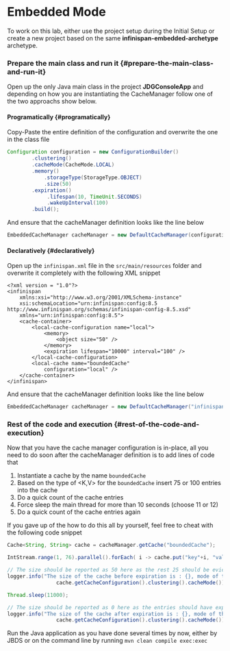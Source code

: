 # Embedded Mode

To work on this lab, either use the project setup during the Initial Setup or create a new project based on the same **infinispan-embedded-archetype** archetype.

### Prepare the main class and run it {#prepare-the-main-class-and-run-it}

Open up the only Java main class in the project **JDGConsoleApp** and depending on how you are instantiating the CacheManager follow one of the two approachs show below.

#### Programatically {#programatically}

Copy-Paste the entire definition of the configuration and overwrite the one in the class file 

```java
Configuration configuration = new ConfigurationBuilder()
        .clustering()
        .cacheMode(CacheMode.LOCAL)
        .memory()
            .storageType(StorageType.OBJECT)
            .size(50)
        .expiration()
             .lifespan(10, TimeUnit.SECONDS)
             .wakeUpInterval(100)
        .build();
```

And ensure that the cacheManager definition looks like the line below

```java
EmbeddedCacheManager cacheManager = new DefaultCacheManager(configuration);
```

#### Declaratively {#declaratively}

Open up the `infinispan.xml` file in the `src/main/resources` folder and overwrite it completely with the following XML snippet 

```markup
<?xml version = "1.0"?>
<infinispan
    xmlns:xsi="http://www.w3.org/2001/XMLSchema-instance"
    xsi:schemaLocation="urn:infinispan:config:8.5 http://www.infinispan.org/schemas/infinispan-config-8.5.xsd"
    xmlns="urn:infinispan:config:8.5">
    <cache-container>
        <local-cache-configuration name="local">
            <memory>
                <object size="50" />
            </memory>
            <expiration lifespan="10000" interval="100" />
        </local-cache-configuration>
        <local-cache name="boundedCache"
            configuration="local" />
    </cache-container>
</infinispan>
```

And ensure that the cacheManager definition looks like the line below

```java
EmbeddedCacheManager cacheManager = new DefaultCacheManager("infinispan.xml");
```

### Rest of the code and execution {#rest-of-the-code-and-execution}

Now that you have the cache manager configuration is in-place, all you need to do soon after the cacheManager definition is to add lines of code that

1. Instantiate a cache by the name `boundedCache`
2. Based on the type of &lt;K,V&gt; for the `boundedCache` insert 75 or 100 entries into the cache
3. Do a quick count of the cache entries
4. Force sleep the main thread for more than 10 seconds \(choose 11 or 12\)
5. Do a quick count of the cache entries again

If you gave up of the how to do this all by yourself, feel free to cheat with the following code snippet

```java
Cache<String, String> cache = cacheManager.getCache("boundedCache");

IntStream.range(1, 76).parallel().forEach( i -> cache.put("key"+i, "value"+i));

// The size should be reported as 50 here as the rest 25 should be evicted out
logger.info("The size of the cache before expiration is : {}, mode of the cache is : {} ", cache.size(),
                cache.getCacheConfiguration().clustering().cacheMode());

Thread.sleep(11000);

// The size should be reported as 0 here as the entries should have expired by now
logger.info("The size of the cache after expiration is : {}, mode of the cache is : {} ", cache.size(),
                cache.getCacheConfiguration().clustering().cacheMode());
```

Run the Java application as you have done several times by now, either by JBDS or on the command line by running `mvn clean compile exec:exec`

